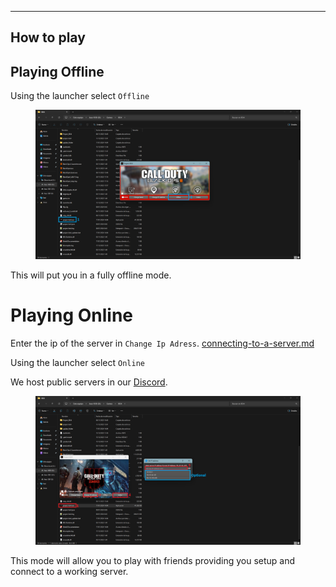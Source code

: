 


---
How to play
---


## Playing Offline

Using the launcher select `Offline`



<figure><img src="../.gitbook/assets/Captura de pantalla 2024-01-17 140442.png" alt=""><figcaption></figcaption></figure>

This will put you in a fully offline mode.


# Playing Online


Enter the ip of the server in `Change Ip Adress`. [connecting-to-a-server.md](connecting-to-a-server.md "mention")

Using the launcher select `Online`

We host public servers in our [Discord](https://discord.gg/AXECAzJJGU).



<figure><img src="../.gitbook/assets/Captura de pantalla 2024-01-17 140818.png" alt=""><figcaption></figcaption></figure>

This mode will allow you to play with friends providing you setup and connect to a working server.
